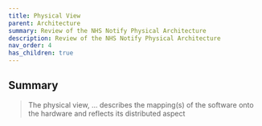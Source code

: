 ```yaml
---
title: Physical View
parent: Architecture
summary: Review of the NHS Notify Physical Architecture
description: Review of the NHS Notify Physical Architecture
nav_order: 4
has_children: true
---
```


## Summary

> The physical view, ... describes the mapping(s) of the software onto the hardware and reflects its
> distributed aspect

